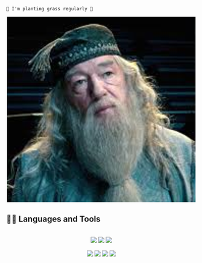 ```
🌱 I'm planting grass regularly 🌱
```
<p align="center">
	<img src='./README.assets/door.png'>
</p>




## 👨‍💻 Languages and Tools
<div align="center">
<br>
<img src="https://img.shields.io/badge/GitHub-181717?style=for-the-badge&logo=Github&logoColor=white"/>
<img src="https://img.shields.io/badge/Python-3776AB?style=for-the-badge&logo=Python&logoColor=white"/>
<img src="https://img.shields.io/badge/Django-092E20?style=for-the-badge&logo=Django&logoColor=white"/> 
<br>
<br>
<img src="https://img.shields.io/badge/HTML-E34F26?style=for-the-badge&logo=HTML5&logoColor=white"/> 
<img src="https://img.shields.io/badge/CSS-1572B6?style=for-the-badge&logo=CSS3&logoColor=white"/> 
<img src="https://img.shields.io/badge/JavaScript-F7DF1E?style=for-the-badge&logo=JavaScript&logoColor=white"/>
<img src="https://img.shields.io/badge/Bootstrap-7952B3?style=for-the-badge&logo=Bootstrap&logoColor=white"/>
</div>



<!-- 
I want to become an android developer \ 
-->

<!--
**min486/min486** is a ✨ _special_ ✨ repository because its `README.md` (this file) appears on your GitHub profile.

Here are some ideas to get you started:

- 🔭 I’m currently working on ...
- 🌱 I’m currently learning ...
- 👯 I’m looking to collaborate on ...
- 🤔 I’m looking for help with ...
- 💬 Ask me about ...
- 📫 How to reach me: ...
- 😄 Pronouns: ...
- ⚡ Fun fact: ...
-->
